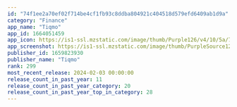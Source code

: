 ```yaml
---
id: "74f1ee2a70ef02f714be4cf1fb93c8ddba804921c404518d579efd6409ab1d9a"
category: "Finance"
app_name: "Tiqmo"
app_id: 1664051459
app_icon: https://is1-ssl.mzstatic.com/image/thumb/Purple126/v4/10/5a/7b/105a7b52-73bb-23fb-5cfb-6fefd7473197/AppIcon-0-0-1x_U007emarketing-0-0-0-7-0-0-sRGB-0-0-0-GLES2_U002c0-512MB-85-220-0-0.png/1024x1024bb.png
app_screenshot: https://is1-ssl.mzstatic.com/image/thumb/PurpleSource126/v4/b3/99/80/b3998076-af96-d9de-0167-c9a09e2b78ad/5cd43917-7935-48aa-a36d-8916a387c1e3_Tiqmo_sliders-Apple_store-E_ORANGE_6.5-inch_screen_shot_01.jpg/1242x2688bb.png
publisher_id: 1659823930
publisher_name: "Tiqmo"
rank: 299
most_recent_release: 2024-02-03 00:00:00
release_count_in_past_year: 11
release_count_in_past_year_category: 20
release_count_in_past_year_top_in_category: 28
---
```

